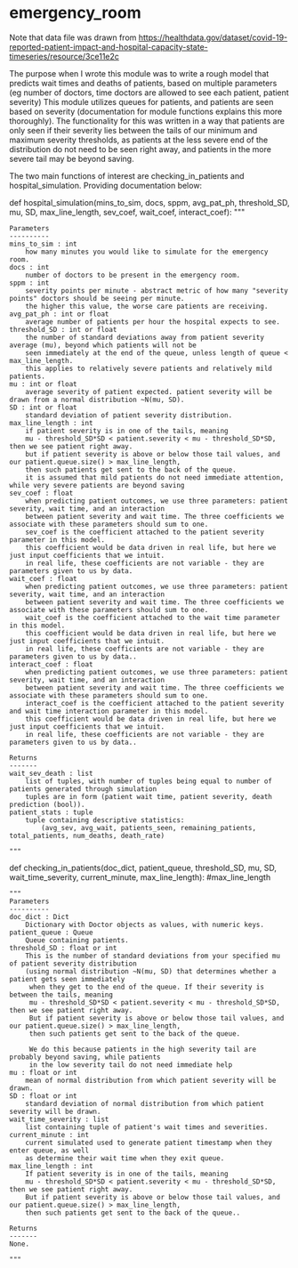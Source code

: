 # emergency_room

Note that data file was drawn from https://healthdata.gov/dataset/covid-19-reported-patient-impact-and-hospital-capacity-state-timeseries/resource/3ce11e2c

The purpose when I wrote this module was to write a rough model that predicts wait times and deaths of patients, based on multiple parameters (eg number of doctors, time doctors are allowed to see each patient, patient severity)
This module utilizes queues for patients, and patients are seen based on severity (documentation for module functions explains this more thoroughly).
The functionality for this was written in a way that patients are only seen if their severity lies between the tails of our minimum and maximum severity thresholds, as patients at the less severe end of the distribution do not need to be seen right away, and patients in the more severe tail may be beyond saving.

The two main functions of interest are checking_in_patients and hospital_simulation. Providing documentation below:

def hospital_simulation(mins_to_sim, docs, sppm, avg_pat_ph, threshold_SD, mu, SD, max_line_length, sev_coef, wait_coef, interact_coef):
    """
    

    Parameters
    ----------
    mins_to_sim : int
        how many minutes you would like to simulate for the emergency room.
    docs : int
        number of doctors to be present in the emergency room.
    sppm : int
        severity points per minute - abstract metric of how many "severity points" doctors should be seeing per minute.
        the higher this value, the worse care patients are receiving.
    avg_pat_ph : int or float
        average number of patients per hour the hospital expects to see.
    threshold_SD : int or float
        the number of standard deviations away from patient severity average (mu), beyond which patients will not be 
        seen immediately at the end of the queue, unless length of queue < max_line_length.
        this applies to relatively severe patients and relatively mild patients.
    mu : int or float
        average severity of patient expected. patient severity will be drawn from a normal distribution ~N(mu, SD).
    SD : int or float
        standard deviation of patient severity distribution.
    max_line_length : int
        if patient severity is in one of the tails, meaning
        mu - threshold_SD*SD < patient.severity < mu - threshold_SD*SD, then we see patient right away.
        but if patient severity is above or below those tail values, and our patient.queue.size() > max_line_length,
        then such patients get sent to the back of the queue.
        it is assumed that mild patients do not need immediate attention, while very severe patients are beyond saving
    sev_coef : float
        when predicting patient outcomes, we use three parameters: patient severity, wait time, and an interaction 
        between patient severity and wait time. The three coefficients we associate with these parameters should sum to one.
        sev_coef is the coefficient attached to the patient severity parameter in this model. 
        this coefficient would be data driven in real life, but here we just input coefficients that we intuit.
        in real life, these coefficients are not variable - they are parameters given to us by data.
    wait_coef : float
        when predicting patient outcomes, we use three parameters: patient severity, wait time, and an interaction 
        between patient severity and wait time. The three coefficients we associate with these parameters should sum to one.
        wait_coef is the coefficient attached to the wait time parameter in this model. 
        this coefficient would be data driven in real life, but here we just input coefficients that we intuit.
        in real life, these coefficients are not variable - they are parameters given to us by data..
    interact_coef : float
        when predicting patient outcomes, we use three parameters: patient severity, wait time, and an interaction 
        between patient severity and wait time. The three coefficients we associate with these parameters should sum to one.
        interact_coef is the coefficient attached to the patient severity and wait time interaction parameter in this model. 
        this coefficient would be data driven in real life, but here we just input coefficients that we intuit.
        in real life, these coefficients are not variable - they are parameters given to us by data..

    Returns
    -------
    wait_sev_death : list
        list of tuples, with number of tuples being equal to number of patients generated through simulation
        tuples are in form (patient wait time, patient severity, death prediction (bool)).
    patient_stats : tuple
        tuple containing descriptive statistics:
            (avg_sev, avg_wait, patients_seen, remaining_patients, total_patients, num_deaths, death_rate)

    """    

def checking_in_patients(doc_dict, patient_queue, threshold_SD, mu, SD, wait_time_severity, current_minute, max_line_length):
    #max_line_length
    
    """
    Parameters
    ----------
    doc_dict : Dict
        Dictionary with Doctor objects as values, with numeric keys.
    patient_queue : Queue
        Queue containing patients.
    threshold_SD : float or int
        This is the number of standard deviations from your specified mu of patient severity distribution 
        (using normal distribution ~N(mu, SD) that determines whether a patient gets seen immediately 
         when they get to the end of the queue. If their severity is between the tails, meaning
         mu - threshold_SD*SD < patient.severity < mu - threshold_SD*SD, then we see patient right away.
         But if patient severity is above or below those tail values, and our patient.queue.size() > max_line_length,
         then such patients get sent to the back of the queue.
         
         We do this because patients in the high severity tail are probably beyond saving, while patients
         in the low severity tail do not need immediate help
    mu : float or int
        mean of normal distribution from which patient severity will be drawn.
    SD : float or int
        standard deviation of normal distribution from which patient severity will be drawn.
    wait_time_severity : list
        list containing tuple of patient's wait times and severities.
    current_minute : int
        current simulated used to generate patient timestamp when they enter queue, as well
        as determine their wait time when they exit queue.
    max_line_length : int
        If patient severity is in one of the tails, meaning
        mu - threshold_SD*SD < patient.severity < mu - threshold_SD*SD, then we see patient right away.
        But if patient severity is above or below those tail values, and our patient.queue.size() > max_line_length,
        then such patients get sent to the back of the queue..

    Returns
    -------
    None.

    """
